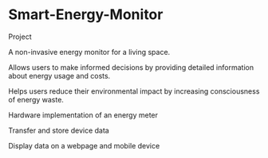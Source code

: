 # Smart-Energy-Monitor
Project

A non-invasive energy monitor for a living space. 

Allows users to make informed decisions by providing detailed information about energy usage and costs.

Helps users reduce their environmental impact by increasing consciousness of energy waste.

Hardware implementation of an energy meter

Transfer and store device data 

Display data on a webpage and mobile device
